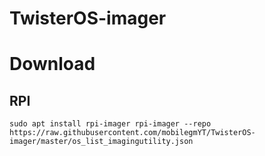 # TwisterOS-imager

# Download

## RPI
`sudo apt install rpi-imager
rpi-imager --repo https://raw.githubusercontent.com/mobilegmYT/TwisterOS-imager/master/os_list_imagingutility.json`

